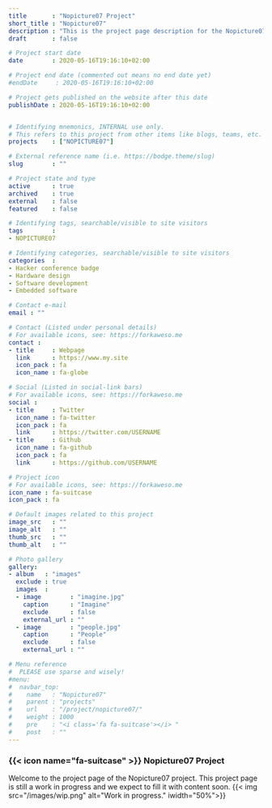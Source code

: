 ```yaml
---
title       : "Nopicture07 Project"
short_title : "Nopicture07"
description : "This is the project page description for the Nopicture07 Project."
draft       : false

# Project start date
date        : 2020-05-16T19:16:10+02:00

# Project end date (commented out means no end date yet)
#endDate     : 2020-05-16T19:16:10+02:00

# Project gets published on the website after this date
publishDate : 2020-05-16T19:16:10+02:00


# Identifying mnemonics, INTERNAL use only.
# This refers to this project from other items like blogs, teams, etc.
projects    : ["NOPICTURE07"]

# External reference name (i.e. https://bodge.theme/slug)
slug        : ""

# Project state and type
active      : true
archived    : true
external    : false
featured    : false

# Identifying tags, searchable/visible to site visitors
tags        :
- NOPICTURE07

# Identifying categories, searchable/visible to site visitors
categories  :
- Hacker conference badge
- Hardware design
- Software development
- Embedded software

# Contact e-mail
email : ""

# Contact (Listed under personal details)
# For available icons, see: https://forkaweso.me
contact :
- title     : Webpage
  link      : https://www.my.site
  icon_pack : fa
  icon_name : fa-globe

# Social (Listed in social-link bars)
# For available icons, see: https://forkaweso.me
social :
- title     : Twitter
  icon_name : fa-twitter
  icon_pack : fa
  link      : https://twitter.com/USERNAME
- title     : Github
  icon_name : fa-github
  icon_pack : fa
  link      : https://github.com/USERNAME

# Project icon
# For available icons, see: https://forkaweso.me
icon_name : fa-suitcase
icon_pack : fa

# Default images related to this project
image_src   : ""
image_alt   : ""
thumb_src   : ""
thumb_alt   : ""

# Photo gallery
gallery:
- album   : "images"
  exclude : true
  images  :
  - image        : "imagine.jpg"
    caption      : "Imagine"
    exclude      : false
    external_url : ""
  - image        : "people.jpg"
    caption      : "People"
    exclude      : false
    external_url : ""

# Menu reference
#  PLEASE use sparse and wisely!
#menu:
#  navbar_top:
#    name   : "Nopicture07"
#    parent : "projects"
#    url    : "/project/nopicture07/"
#    weight : 1000
#    pre    : "<i class='fa fa-suitcase'></i> "
#    post   : ""
---
```


### {{< icon name="fa-suitcase" >}} Nopicture07 Project

Welcome to the project page of the Nopicture07 project. This project page is still a work in progress and we expect to fill it with content soon.
{{< img src="/images/wip.png" alt="Work in progress." iwidth="50%">}}
